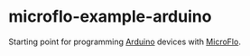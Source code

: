 # microflo-example-arduino

Starting point for programming [Arduino](http://arduino.cc) devices with [MicroFlo](http://microflo.org).
